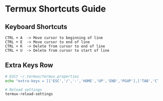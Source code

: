 # Termux Shortcuts Guide

## Keyboard Shortcuts
```
CTRL + A  -> Move cursor to beginning of line
CTRL + E  -> Move cursor to end of line
CTRL + K  -> Delete from cursor to end of line
CTRL + U  -> Delete from cursor to start of line
```

## Extra Keys Row
```sh
# Edit ~/.termux/termux.properties
echo "extra-keys = [['ESC','/','-','HOME','UP','END','PGUP'],['TAB','CTRL','ALT','LEFT','DOWN','RIGHT','PGDN']]" > ~/.termux/termux.properties

# Reload settings
termux-reload-settings
```
